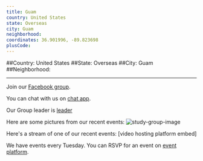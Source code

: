 ```yaml
---
title: Guam
country: United States
state: Overseas
city: Guam
neighborhood: 
coordinates: 36.901996, -89.823698
plusCode:
---
```


##Country: United States
##State: Overseas
##City: Guam
##Neighborhood: 
*****
Join our [Facebook group](https://www.facebook.com/groups/free.code.camp.Guam).

You can chat with us on [chat app]().

Our Group leader is [leader]()

Here are some pictures from our recent events:
![study-group-image]()

Here's a stream of one of our recent events:
[video hosting platform embed]

We have events every Tuesday. You can RSVP for an event on [event platform]().
